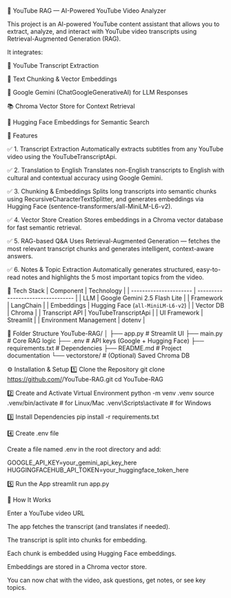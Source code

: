 🧠 YouTube RAG — AI-Powered YouTube Video Analyzer

This project is an AI-powered YouTube content assistant that allows you to extract, analyze, and interact with YouTube video transcripts using Retrieval-Augmented Generation (RAG).

It integrates:

🎥 YouTube Transcript Extraction

🧩 Text Chunking & Vector Embeddings

💬 Google Gemini (ChatGoogleGenerativeAI) for LLM Responses

📚 Chroma Vector Store for Context Retrieval

🤗 Hugging Face Embeddings for Semantic Search

🚀 Features

✅ 1. Transcript Extraction
Automatically extracts subtitles from any YouTube video using the YouTubeTranscriptApi.

✅ 2. Translation to English
Translates non-English transcripts to English with cultural and contextual accuracy using Google Gemini.

✅ 3. Chunking & Embeddings
Splits long transcripts into semantic chunks using RecursiveCharacterTextSplitter,
and generates embeddings via Hugging Face (sentence-transformers/all-MiniLM-L6-v2).

✅ 4. Vector Store Creation
Stores embeddings in a Chroma vector database for fast semantic retrieval.

✅ 5. RAG-based Q&A
Uses Retrieval-Augmented Generation — fetches the most relevant transcript chunks and generates intelligent, context-aware answers.

✅ 6. Notes & Topic Extraction
Automatically generates structured, easy-to-read notes and highlights the 5 most important topics from the video.

🧠 Tech Stack
| Component              | Technology                        |
| ---------------------- | --------------------------------- |
| LLM                    | Google Gemini 2.5 Flash Lite      |
| Framework              | LangChain                         |
| Embeddings             | Hugging Face (`all-MiniLM-L6-v2`) |
| Vector DB              | Chroma                            |
| Transcript API         | YouTubeTranscriptApi              |
| UI Framework           | Streamlit                         |
| Environment Management | dotenv                            |

🧩 Folder Structure
YouTube-RAG/
│
├── app.py                   # Streamlit UI
├── main.py                  # Core RAG logic
├── .env                     # API keys (Google + Hugging Face)
├── requirements.txt          # Dependencies
├── README.md                 # Project documentation
└── vectorstore/              # (Optional) Saved Chroma DB

⚙️ Installation & Setup
1️⃣ Clone the Repository
git clone https://github.com/<your-username>/YouTube-RAG.git
cd YouTube-RAG

2️⃣ Create and Activate Virtual Environment
python -m venv .venv
source .venv/bin/activate       # for Linux/Mac
.venv\Scripts\activate          # for Windows

3️⃣ Install Dependencies
pip install -r requirements.txt

4️⃣ Create .env file

Create a file named .env in the root directory and add:

GOOGLE_API_KEY=your_gemini_api_key_here
HUGGINGFACEHUB_API_TOKEN=your_huggingface_token_here

5️⃣ Run the App
streamlit run app.py

🧠 How It Works

Enter a YouTube video URL

The app fetches the transcript (and translates if needed).

The transcript is split into chunks for embedding.

Each chunk is embedded using Hugging Face embeddings.

Embeddings are stored in a Chroma vector store.

You can now chat with the video, ask questions, get notes, or see key topics.
